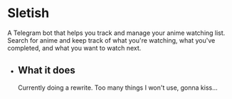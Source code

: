 # Sletish

A Telegram bot that helps you track and manage your anime watching list. Search for anime and keep track of what you're watching, what you've completed, and what you want to watch next.
- ## What it does
  Currently doing a rewrite. Too many things I won't use, gonna kiss...
